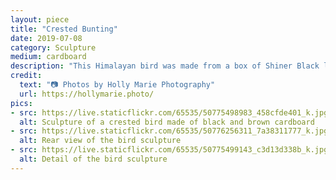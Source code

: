 ```yaml
---
layout: piece
title: "Crested Bunting"
date: 2019-07-08
category: Sculpture
medium: cardboard
description: "This Himalayan bird was made from a box of Shiner Black lager and a bag from Cavendar's Boot city. A bit more detail in this one than any of the birds before it, and the first plumage-heavy crest, too. This was made for a charity auction at work."
credit:
  text: "📷 Photos by Holly Marie Photography"
  url: https://hollymarie.photo/
pics:
- src: https://live.staticflickr.com/65535/50775498983_458cfde401_k.jpg
  alt: Sculpture of a crested bird made of black and brown cardboard
- src: https://live.staticflickr.com/65535/50776256311_7a38311777_k.jpg
  alt: Rear view of the bird sculpture
- src: https://live.staticflickr.com/65535/50775499143_c3d13d338b_k.jpg
  alt: Detail of the bird sculpture
---
```


